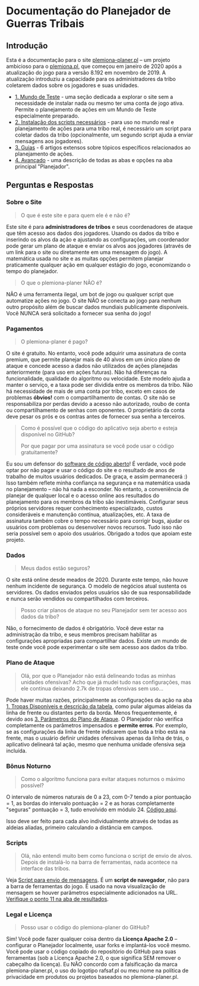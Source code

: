 # Documentação do Planejador de Guerras Tribais

## Introdução

Esta é a documentação para o site [plemiona-planer.pl](https://plemiona-planer.pl) – um projeto ambicioso para o [plemiona.pl](https://plemiona.pl), que começou em janeiro de 2020 após a atualização do jogo para a versão 8.192 em novembro de 2019. A atualização introduziu a capacidade para os administradores da tribo coletarem dados sobre os jogadores e suas unidades.

- [1. Mundo de Teste](./first_steps/index.md) - uma seção dedicada a explorar o site sem a necessidade de instalar nada ou mesmo ter uma conta de jogo ativa. Permite o planejamento de ações em um Mundo de Teste especialmente preparado.
- [2. Instalação dos scripts necessários](./scripts/army_and_defence_collection.md) - para uso no mundo real e planejamento de ações para uma tribo real, é necessário um script para coletar dados da tribo (opcionalmente, um segundo script ajuda a enviar mensagens aos jogadores).
- [3. Guias](./primary/write_outline_targets.md) - 6 artigos extensos sobre tópicos específicos relacionados ao planejamento de ações.
- [4. Avançado](./primary/write_outline_targets.md) - uma descrição de todas as abas e opções na aba principal "Planejador".

## Perguntas e Respostas

### Sobre o Site

> O que é este site e para quem ele é e não é?

Este site é para **administradores de tribos** e seus coordenadores de ataque que têm acesso aos dados dos jogadores. Usando os dados da tribo e inserindo os alvos da ação e ajustando as configurações, um coordenador pode gerar um plano de ataque e enviar os alvos aos jogadores (através de um link para o site ou diretamente em uma mensagem do jogo). A matemática usada no site e as muitas opções permitem planejar praticamente qualquer ação em qualquer estágio do jogo, economizando o tempo do planejador.

> O que o plemiona-planer NÃO é?

NÃO é uma ferramenta ilegal, um bot de jogo ou qualquer script que automatize ações no jogo. O site NÃO se conecta ao jogo para nenhum outro propósito além de buscar dados mundiais publicamente disponíveis. Você NUNCA será solicitado a fornecer sua senha do jogo!

### Pagamentos

> O plemiona-planer é pago?

O site é gratuito. No entanto, você pode adquirir uma assinatura de conta premium, que permite planejar mais de 40 alvos em um único plano de ataque e concede acesso a dados não utilizados de ações planejadas anteriormente (para uso em ações futuras). Não há diferenças na funcionalidade, qualidade do algoritmo ou velocidade. Este modelo ajuda a manter o serviço, e a taxa pode ser dividida entre os membros da tribo. Não há necessidade de mais de uma conta por tribo, exceto em casos de problemas **óbvios!** com o compartilhamento de contas. O site não se responsabiliza por perdas devido a acesso não autorizado, roubo de conta ou compartilhamento de senhas com oponentes. O proprietário da conta deve pesar os prós e os contras antes de fornecer sua senha a terceiros.

> Como é possível que o código do aplicativo seja aberto e esteja disponível no GitHub?
>
> Por que pagar por uma assinatura se você pode usar o código gratuitamente?

Eu sou um defensor do [software de código aberto](https://opensource.com/resources/what-open-source)! É verdade, você pode optar por não pagar e usar o código do site e o resultado de anos de trabalho de muitos usuários dedicados. De graça, e assim permanecerá :) Isso também reflete minha confiança na segurança e na matemática usada no planejamento – não há nada a esconder. No entanto, a conveniência de planejar de qualquer local e o acesso online aos resultados do planejamento para os membros da tribo são inestimáveis. Configurar seus próprios servidores requer conhecimento especializado, custos consideráveis e manutenção contínua, atualizações, etc. A taxa de assinatura também cobre o tempo necessário para corrigir bugs, ajudar os usuários com problemas ou desenvolver novos recursos. Tudo isso não seria possível sem o apoio dos usuários. Obrigado a todos que apoiam este projeto.

### Dados

> Meus dados estão seguros?

O site está online desde meados de 2020. Durante este tempo, não houve nenhum incidente de segurança. O modelo de negócios atual sustenta os servidores. Os dados enviados pelos usuários são de sua responsabilidade e nunca serão vendidos ou compartilhados com terceiros.

> Posso criar planos de ataque no seu Planejador sem ter acesso aos dados da tribo?

Não, o fornecimento de dados é obrigatório. Você deve estar na administração da tribo, e seus membros precisam habilitar as configurações apropriadas para compartilhar dados. Existe um mundo de teste onde você pode experimentar o site sem acesso aos dados da tribo.

### Plano de Ataque

> Olá, por que o Planejador não está delineando todas as minhas unidades ofensivas? Acho que já mudei tudo nas configurações, mas ele continua deixando 2.7k de tropas ofensivas sem uso…

Pode haver muitas razões, principalmente as configurações da ação na aba [1. Tropas Disponíveis e descrição da tabela](./advanced/1_available_troops_and_table.md), como pular algumas aldeias da linha de frente ou distantes perto da borda. Menos frequentemente, é devido aos [3. Parâmetros do Plano de Ataque](./advanced/3_outline_parameters.md). O Planejador não verifica completamente os parâmetros impensados e **permite erros**. Por exemplo, se as configurações da linha de frente indicarem que toda a tribo está na frente, mas o usuário definir unidades ofensivas apenas da linha de trás, o aplicativo delineará tal ação, mesmo que nenhuma unidade ofensiva seja incluída.

### Bônus Noturno

> Como o algoritmo funciona para evitar ataques noturnos o máximo possível?

O intervalo de números naturais de 0 a 23, com 0-7 tendo a pior pontuação = 1, as bordas do intervalo pontuação = 2 e as horas completamente "seguras" pontuação = 3, tudo envolvido em módulo 24. [Código aqui](https://github.com/rafsaf/Tribal-Wars-Planer/blob/708b2677a3ee64d2fb8fc50eb8d7601811260dff/utils/write_ram_target.py#L297).

Isso deve ser feito para cada alvo individualmente através de todas as aldeias aliadas, primeiro calculando a distância em campos.

### Scripts

> Olá, não entendi muito bem como funciona o script de envio de alvos. Depois de instalá-lo na barra de ferramentas, nada acontece na interface das tribos.

Veja [Script para envio de mensagens](./scripts/sending_messages.md). É um **script de navegador**, não para a barra de ferramentas do jogo. É usado na nova visualização de mensagem se houver parâmetros especialmente adicionados na URL. [Verifique o ponto 11 na aba de resultados](./first_steps/step_7_results_tab.md).

### Legal e Licença

> Posso usar o código do plemiona-planer do GitHub?

Sim! Você pode fazer qualquer coisa dentro da **Licença Apache 2.0** – configurar o Planejador localmente, usar forks e implantá-los você mesmo. Você pode usar o código copiado do repositório do GitHub para suas ferramentas (sob a Licença Apache 2.0, o que significa SEM remover o cabeçalho da licença). Eu NÃO concordo com a falsificação da marca plemiona-planer.pl, o uso do logotipo rafsaf.pl ou meu nome na política de privacidade em produtos ou projetos baseados no plemiona-planer.pl.
